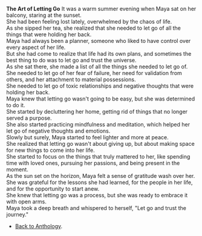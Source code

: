 **The Art of Letting Go**
It was a warm summer evening when Maya sat on her balcony, staring at the sunset.  
She had been feeling lost lately, overwhelmed by the chaos of life.  
As she sipped her tea, she realized that she needed to let go of all the things that were holding her back.  
Maya had always been a planner, someone who liked to have control over every aspect of her life.  
But she had come to realize that life had its own plans, and sometimes the best thing to do was to let go and trust the universe.  
As she sat there, she made a list of all the things she needed to let go of.  
She needed to let go of her fear of failure, her need for validation from others, and her attachment to material possessions.  
She needed to let go of toxic relationships and negative thoughts that were holding her back.  
Maya knew that letting go wasn't going to be easy, but she was determined to do it.  
She started by decluttering her home, getting rid of things that no longer served a purpose.  
She also started practicing mindfulness and meditation, which helped her let go of negative thoughts and emotions.  
Slowly but surely, Maya started to feel lighter and more at peace.  
She realized that letting go wasn't about giving up, but about making space for new things to come into her life.  
She started to focus on the things that truly mattered to her, like spending time with loved ones, pursuing her passions, and being present in the moment.  
As the sun set on the horizon, Maya felt a sense of gratitude wash over her.  
She was grateful for the lessons she had learned, for the people in her life, and for the opportunity to start anew.  
She knew that letting go was a process, but she was ready to embrace it with open arms.  
Maya took a deep breath and whispered to herself, "Let go and trust the journey."

- <a href="https://kushalsamant.github.io/anthology.html">Back to Anthology</a>.  